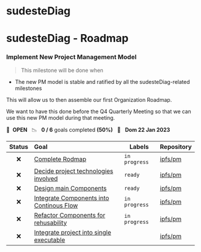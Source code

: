 # sudesteDiag
# sudesteDiag - Roadmap

### Implement New Project Management Model

> This milestone will be done when 
* The new PM model is stable and ratified by all the sudesteDiag-related milestones

This will allow us to then assemble our first Organization Roadmap.

We want to have this done before the Q4 Quarterly Meeting so that we can use this new PM model during that meeting.

🚀 &nbsp;**OPEN** &nbsp;&nbsp;📉 &nbsp;&nbsp;**0 / 6** goals completed **(50%)** &nbsp;&nbsp;📅 &nbsp;&nbsp;**Dom 22 Jan 2023**

| Status | Goal | Labels | Repository |
| :---: | :--- | --- | --- |
| ❌ | [Complete Rodmap](https://github.com/ipfs/pm/pull/155) |`in progress`| <a href=https://github.com/ipfs/pm>ipfs/pm</a> |
| ❌ | [Decide project technologies involved](https://github.com/ipfs/pm/issues/154) |`ready`| <a href=https://github.com/ipfs/pm>ipfs/pm</a> |
| ❌ | [Design main Components](https://github.com/ipfs/pm/issues/153) |`ready`| <a href=https://github.com/ipfs/pm>ipfs/pm</a> |
| ❌ | [Integrate Components into Continous Flow](https://github.com/ipfs/pm/pull/136) |`in progress`| <a href=https://github.com/ipfs/pm>ipfs/pm</a> |
| ❌ | [Refactor Components for rehusability](https://github.com/ipfs/pm/pull/131) |`in progress`| <a href=https://github.com/ipfs/pm>ipfs/pm</a> |
| ❌ | [Integrate project into single executable](https://github.com/ipfs/pm/issues/125) || <a href=https://github.com/ipfs/pm>ipfs/pm</a> |
